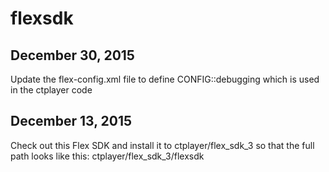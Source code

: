 flexsdk
=======

December 30, 2015
------------------

Update the flex-config.xml file to define CONFIG::debugging which is used in the ctplayer code

December 13, 2015
------------------

Check out this Flex SDK and install it to ctplayer/flex_sdk_3 so that the full path looks like this: ctplayer/flex_sdk_3/flexsdk